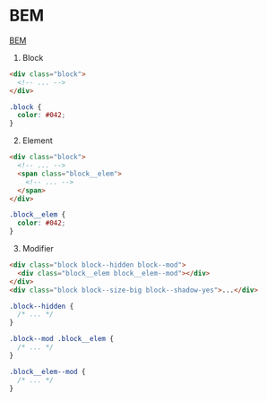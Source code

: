 # BEM

[BEM](http://getbem.com/)

1. Block

```html
<div class="block">
  <!-- ... -->
</div>
```

```css
.block {
  color: #042;
}
```

2. Element

```html
<div class="block">
  <!-- ... -->
  <span class="block__elem">
    <!-- ... -->
  </span>
</div>
```

```css
.block__elem {
  color: #042;
}
```

3. Modifier

```html
<div class="block block--hidden block--mod">
  <div class="block__elem block__elem--mod"></div>
</div>
<div class="block block--size-big block--shadow-yes">...</div>
```

```css
.block--hidden {
  /* ... */
}

.block--mod .block__elem {
  /* ... */
}

.block__elem--mod {
  /* ... */
}
```

